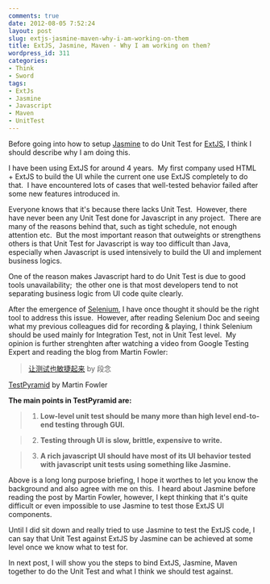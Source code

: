 ```yaml
---
comments: true
date: 2012-08-05 7:52:24
layout: post
slug: extjs-jasmine-maven-why-i-am-working-on-them
title: ExtJS, Jasmine, Maven - Why I am working on them?
wordpress_id: 311
categories:
- Think
- Sword
tags:
- ExtJs
- Jasmine
- Javascript
- Maven
- UnitTest
---
```


Before going into how to setup [Jasmine](http://pivotal.github.com/jasmine/) to do Unit Test for [ExtJS](www.sencha.com/products/extjs), I think I should describe why I am doing this.

I have been using ExtJS for around 4 years.  My first company used HTML + ExtJS to build the UI while the current one use ExtJS completely to do that.  I have encountered lots of cases that well-tested behavior failed after some new features introduced in.

Everyone knows that it's because there lacks Unit Test.  However, there have never been any Unit Test done for Javascript in any project.  There are many of the reasons behind that, such as tight schedule, not enough attention etc.  But the most important reason that outweights or strengthens others is that Unit Test for Javascript is way too difficult than Java, especially when Javascript is used intensively to build the UI and implement business logics.

One of the reason makes Javascript hard to do Unit Test is due to good tools unavailability;  the other one is that most developers tend to not separating business logic from UI code quite clearly.

After the emergence of [Selenium](http://seleniumhq.org/), I have once thought it should be the right tool to address this issue.  However, after reading Selenium Doc and seeing what my previous colleagues did for recording & playing, I think Selenium should be used mainly for Integration Test, not in Unit Test level.  My opinion is further strenghten after watching a video from Google Testing Expert and reading the blog from Martin Fowler:


> [让测试也敏捷起来](http://www.infoq.com/cn/presentations/duannian-agile-test) by 段念

[TestPyramid](http://martinfowler.com/bliki/TestPyramid.html) by Martin Fowler

**The main points in TestPyramid are:**

>
>

>   1. **Low-level unit test should be many more than high level end-to-end testing through GUI.**
>

>   2. **Testing through UI is slow, brittle, expensive to write.**
>

>   3. **A rich javascript UI should have most of its UI behavior tested with javascript unit tests using something like Jasmine.**
>




Above is a long long purpose briefing, I hope it worthes to let you know the background and also agree with me on this.  I heard about Jasmine before reading the post by Martin Fowler, however, I kept thinking that it's quite difficult or even impossible to use Jasmine to test those ExtJS UI components.

Until I did sit down and really tried to use Jasmine to test the ExtJS code, I can say that Unit Test against ExtJS by Jasmine can be achieved at some level once we know what to test for.

In next post, I will show you the steps to bind ExtJS, Jasmine, Maven together to do the Unit Test and what I think we should test against.
